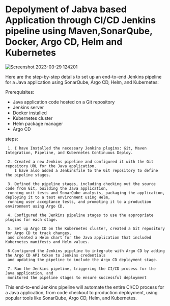 # Depolyment of Jabva based Application through CI/CD Jenkins pipeline using Maven,SonarQube, Docker, Argo CD, Helm and Kubernetes 

![Screenshot 2023-03-29 124201](https://user-images.githubusercontent.com/91549516/229478815-a58d95d6-9141-454d-8969-62a7b0d1ce30.png)

Here are the step-by-step details to set up an end-to-end Jenkins pipeline for a Java application using SonarQube, Argo CD, Helm, and Kubernetes:

Prerequisites:

   -  Java application code hosted on a Git repository
   -   Jenkins server
   -   Docker installed
   -  Kubernetes cluster
   -  Helm package manager
   -  Argo CD
   
   steps: 
   
     1. I have Installed the necessary Jenkins plugins: Git, Maven Integration, Pipeline, and Kubernetes Continuous Deploy.

     2. Created a new Jenkins pipeline and configured it with the Git repository URL for the Java application. 
        I have also added a Jenkinsfile to the Git repository to define the pipeline stages.

     3. Defined the pipeline stages, including checking out the source code from Git, building the Java application, 
     running unit tests and SonarQube analysis, packaging the application, deploying it to a test environment using Helm, 
     running user acceptance tests, and promoting it to a production environment using Argo CD.

     4. Configured the Jenkins pipeline stages to use the appropriate plugins for each stage.

     5. Set up Argo CD on the Kubernetes cluster, created a Git repository for Argo CD to track changes, 
     and created a Helm chart for the Java application that included Kubernetes manifests and Helm values.

     6.Configured the Jenkins pipeline to integrate with Argo CD by adding the Argo CD API token to Jenkins credentials 
     and updating the pipeline to include the Argo CD deployment stage.

     7. Ran the Jenkins pipeline, triggering the CI/CD process for the Java application, and 
     monitored the pipeline stages to ensure successful deployment

This end-to-end Jenkins pipeline will automate the entire CI/CD process for a Java application, from code checkout to production deployment, using popular tools like SonarQube, Argo CD, Helm, and Kubernetes.
